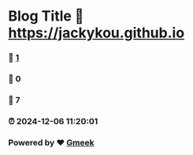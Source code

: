 # Blog Title :link: https://jackykou.github.io 
### :page_facing_up: [1](https://jackykou.github.io/tag.html) 
### :speech_balloon: 0 
### :hibiscus: 7 
### :alarm_clock: 2024-12-06 11:20:01 
### Powered by :heart: [Gmeek](https://github.com/Meekdai/Gmeek)
